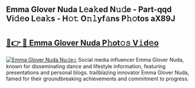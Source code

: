 ## Emma Glover Nuda L𝚎a𝚔ed N𝚞𝚍e - Part-qqd Vi𝚍𝚎o L𝚎a𝚔s - H𝚘𝚝 O𝚗𝚕yf𝚊ns P𝚑𝚘tos aX89J

# <h2><a href="http://kfeerb8.oniu.top/?m=Emma+Glover+Nuda">🔗👉 🔴 Emma Glover Nuda P𝚑ot𝚘𝚜 V𝚒d𝚎o</a></h2>

[![Emma Glover Nuda Nu𝚍e𝚜](https://i.imgur.com/0qMVB7G.gif)](http://kfeerb8.oniu.top/?m=Emma+Glover+Nuda)
Social media influencer Emma Glover Nuda, known for disseminating dance and lifestyle information, featuring presentations and personal blogs. trailblazing innovator Emma Glover Nuda, famed for their groundbreaking achievements and commitment to progress.  
